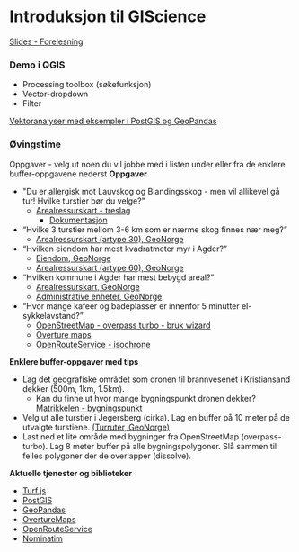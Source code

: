 # Introduksjon til GIScience

[Slides - Forelesning](https://docs.google.com/presentation/d/1N3B_OG7IuypvhuVnCY5rhTQwnyBSdVIY-csuTAt8t1k/edit?usp=sharing)

### Demo i QGIS
* Processing toolbox (søkefunksjon)
* Vector-dropdown
* Filter

[Vektoranalyser med eksempler i PostGIS og GeoPandas](./vektoranalyse.md)

### Øvingstime
Oppgaver - velg ut noen du vil jobbe med i listen under eller fra de enklere buffer-oppgavene nederst
**Oppgaver**
* "Du er allergisk mot Lauvskog og Blandingsskog - men vil allikevel gå tur! Hvilke turstier bør du velge?"
    * [Arealressurskart - treslag](https://kartkatalog.geonorge.no/metadata/arealressurskart-ar50-treslag/04b6aa8e-ac46-4303-baba-0149403a2acb)
        * [Dokumentasjon](https://www.nibio.no/tjenester/nedlasting-av-kartdata/dokumentasjon/ar50)
* “Hvilke 3 turstier mellom 3-6 km som er nærme skog finnes nær meg?”
    * [Arealressurskart (artype 30), GeoNorge](https://kartkatalog.geonorge.no/metadata/arealressurskart-ar50-arealtyper/41f6b000-c394-41c5-8ebb-07a0a3ec914f)
* “Hvilken eiendom har mest kvadratmeter myr i Agder?”
    * [Eiendom, GeoNorge](https://kartkatalog.geonorge.no/metadata/matrikkelen-eiendomskart-teig/74340c24-1c8a-4454-b813-bfe498e80f16)
    * [Arealressurskart (artype 60), GeoNorge](https://kartkatalog.geonorge.no/metadata/arealressurskart-ar50-arealtyper/41f6b000-c394-41c5-8ebb-07a0a3ec914f)
* “Hvilken kommune i Agder har mest bebygd areal?”
    * [Arealressurskart, GeoNorge](https://kartkatalog.geonorge.no/metadata/arealressurskart-ar50-arealtyper/41f6b000-c394-41c5-8ebb-07a0a3ec914f)
    * [Administrative enheter, GeoNorge](https://kartkatalog.geonorge.no/metadata/administrative-enheter-kommuner/041f1e6e-bdbc-4091-b48f-8a5990f3cc5b?search=administrat)
* “Hvor mange kafeer og badeplasser er innenfor 5 minutter el-sykkelavstand?”
    * [OpenStreetMap - overpass turbo - bruk wizard](https://overpass-turbo.eu/)
    * [Overture maps](https://overturemaps.org/)
    * [OpenRouteService - isochrone](https://maps.openrouteservice.org/#/)

**Enklere buffer-oppgaver med tips**
* Lag det geografiske området som dronen til brannvesenet i Kristiansand dekker (500m, 1km, 1.5km).
    * Kan du finne ut hvor mange bygningspunkt dronen dekker? [Matrikkelen - bygningspunkt](https://kartkatalog.geonorge.no/metadata/matrikkelen-bygningspunkt/24d7e9d1-87f6-45a0-b38e-3447f8d7f9a1)
* Velg ut alle turstier i Jegersberg (cirka). Lag en buffer på 10 meter på de utvalgte turstiene. [(Turruter, GeoNorge)](https://kartkatalog.geonorge.no/metadata/turrutebasen/d1422d17-6d95-4ef1-96ab-8af31744dd63)
* Last ned et lite område med bygninger fra OpenStreetMap (overpass-turbo). Lag 8 meter buffer på alle bygningspolygoner. Slå sammen til felles polygoner der de overlapper (dissolve).

**Aktuelle tjenester og biblioteker**
* [Turf.js](https://turfjs.org/)
* [PostGIS](https://postgis.net/)
* [GeoPandas](https://geopandas.org/)
* [OvertureMaps](https://overturemaps.org/)
* [OpenRouteService](https://openrouteservice.org/)
* [Nominatim](https://nominatim.org/)

